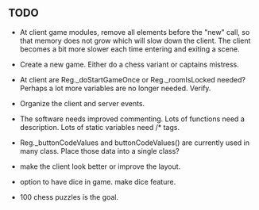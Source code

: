 ## TODO

* At client game modules, remove all elements before the "new" call, so that memory does not grow which will slow down the client. The client becomes a bit more slower each time entering and exiting a scene.

* Create a new game. Either do a chess variant or captains mistress.

* At client are Reg._doStartGameOnce or Reg._roomIsLocked needed? Perhaps a lot more variables are no longer needed. Verify.

* Organize the client and server events.

* The software needs improved commenting. Lots of functions need a description. Lots of static variables need /* tags.

* Reg._buttonCodeValues and buttonCodeValues() are currently used in many class. Place those data into a single class?

* make the client look better or improve the layout.

* option to have dice in game. make dice feature.

* 100 chess puzzles is the goal.